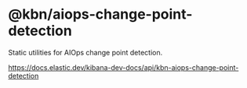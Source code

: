 # @kbn/aiops-change-point-detection

Static utilities for AIOps change point detection.

https://docs.elastic.dev/kibana-dev-docs/api/kbn-aiops-change-point-detection
